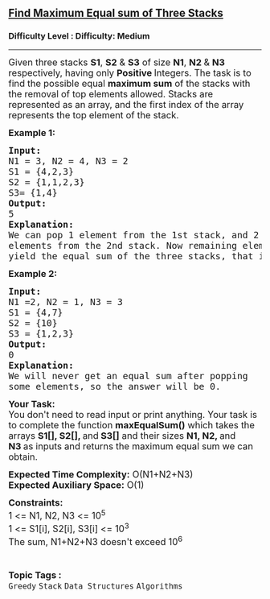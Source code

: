 <h2><a href="https://www.geeksforgeeks.org/problems/find-maximum-equal-sum-of-three-stacks/0">Find Maximum Equal sum of Three Stacks</a></h2><h3>Difficulty Level : Difficulty: Medium</h3><hr><div class="problems_problem_content__Xm_eO"><p><span style="font-size: 18px;">Given three stacks <strong>S1</strong>, <strong>S2</strong> &amp;&nbsp;<strong>S3</strong> of size <strong>N1</strong>, <strong>N2 </strong>&amp; <strong>N3 </strong>respectively, having only <strong>Positive </strong>Integers. The task is to find the possible equal <strong>maximum sum</strong> of the stacks with the removal of top elements allowed. Stacks are represented as an array, and the first index of the array represents the top element of the stack.</span></p>
<p><span style="font-size: 18px;"><strong>Example 1:</strong></span></p>
<pre><span style="font-size: 18px;"><strong>Input:
</strong>N1 = 3, N2 = 4, N3 = 2
S1 = {4,2,3}
S2 = {1,1,2,3}
S3= {1,4}<strong>
Output:</strong></span><span style="font-size: 18px;">
5<strong>
Explanation:
</strong>We can pop 1 element from the 1st stack, and 2
elements from the 2nd stack. Now remaining elements
yield the equal sum of the three stacks, that is 5.</span>
</pre>
<p><span style="font-size: 18px;"><strong>Example 2:</strong></span></p>
<pre><span style="font-size: 18px;"><strong>Input:</strong></span><span style="font-size: 18px;">
N1 =2, N2 = 1, N3 = 3
S1 = {4,7}</span><span style="font-size: 18px;">
S2 = {10}
S3 = {1,2,3}<strong>
Output:
</strong>0<strong>
Explanation:
</strong>We will never get an equal sum after popping
some elements, so the answer will be 0.</span>
</pre>
<p><span style="font-size: 18px;"><strong>Your Task:</strong><br>You don't need to read input or print anything. Your task is to complete the function <strong>maxEqualSum()</strong>&nbsp;which takes the arrays <strong>S1[], S2[], </strong>and<strong> S3[]</strong>&nbsp;and their&nbsp;sizes&nbsp;<strong>N1, N2, </strong>and<strong> N3&nbsp;</strong>as inputs and returns the maximum equal sum we can obtain.</span></p>
<p><span style="font-size: 18px;"><strong>Expected Time Complexity:</strong> O(N1+N2+N3)<br><strong>Expected Auxiliary Space:</strong>&nbsp;O(1)</span></p>
<p><span style="font-size: 18px;"><strong>Constraints:</strong></span><br><span style="font-size: 18px;">1 &lt;= N1, N2, N3 &lt;= 10<sup>5</sup></span><br><span style="font-size: 18px;">1 &lt;= S1[i],&nbsp;S2[i], S3[i] &lt;= 10<sup>3</sup></span><br><span style="font-size: 18px;">The sum, N1+N2+N3 doesn't exceed 10<sup>6</sup></span></p></div><br><p><span style=font-size:18px><strong>Topic Tags : </strong><br><code>Greedy</code>&nbsp;<code>Stack</code>&nbsp;<code>Data Structures</code>&nbsp;<code>Algorithms</code>&nbsp;
